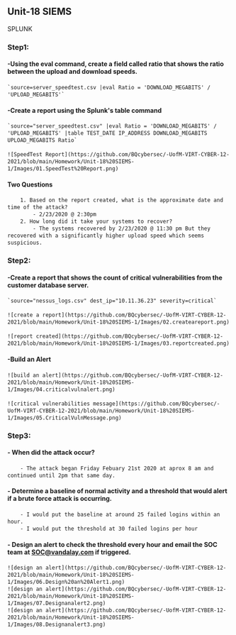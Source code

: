 ## Unit-18 SIEMS
SPLUNK


### Step1:

#### -Using the eval command, create a field called ratio that shows the ratio between the upload and download speeds.

    `source=server_speedtest.csv |eval Ratio = 'DOWNLOAD_MEGABITS' / 'UPLOAD_MEGABITS'`

#### -Create a report using the Splunk's table command 

    `source="server_speedtest.csv" |eval Ratio = 'DOWNLOAD_MEGABITS' / 'UPLOAD_MEGABITS' |table TEST_DATE IP_ADDRESS DOWNLOAD_MEGABITS UPLOAD_MEGABITS Ratio`

    ![SpeedTest Report](https://github.com/BQcybersec/-UofM-VIRT-CYBER-12-2021/blob/main/Homework/Unit-18%20SIEMS-1/Images/01.SpeedTest%20Report.png)

#### Two Questions
		1. Based on the report created, what is the approximate date and time of the attack?
			- 2/23/2020 @ 2:30pm
		2. How long did it take your systems to recover?
            - The systems recovered by 2/23/2020 @ 11:30 pm But they recovered with a significantly higher upload speed which seems suspicious.


### Step2:

#### -Create a report that shows the count of critical vulnerabilities from the customer database server.

    `source="nessus_logs.csv" dest_ip="10.11.36.23" severity=critical`

    ![create a report](https://github.com/BQcybersec/-UofM-VIRT-CYBER-12-2021/blob/main/Homework/Unit-18%20SIEMS-1/Images/02.createareport.png)

    ![report created](https://github.com/BQcybersec/-UofM-VIRT-CYBER-12-2021/blob/main/Homework/Unit-18%20SIEMS-1/Images/03.reportcreated.png)

#### -Build an Alert

    ![build an alert](https://github.com/BQcybersec/-UofM-VIRT-CYBER-12-2021/blob/main/Homework/Unit-18%20SIEMS-1/Images/04.criticalvulnalert.png)

    ![critical vulnerabilities message](https://github.com/BQcybersec/-UofM-VIRT-CYBER-12-2021/blob/main/Homework/Unit-18%20SIEMS-1/Images/05.CriticalVulnMessage.png)


### Step3:

#### - When did the attack occur?

        - The attack began Friday Febuary 21st 2020 at aprox 8 am and continued until 2pm that same day.
    

#### - Determine a baseline of normal activity and a threshold that would alert if a brute force attack is occurring.

        - I would put the baseline at around 25 failed logins within an hour.
        - I would put the threshold at 30 failed logins per hour
    
#### - Design an alert to check the threshold every hour and email the SOC team at SOC@vandalay.com if triggered.

    ![design an alert](https://github.com/BQcybersec/-UofM-VIRT-CYBER-12-2021/blob/main/Homework/Unit-18%20SIEMS-1/Images/06.Design%20an%20Alert1.png)
    ![design an alert](https://github.com/BQcybersec/-UofM-VIRT-CYBER-12-2021/blob/main/Homework/Unit-18%20SIEMS-1/Images/07.Designanalert2.png)
    ![design an alert](https://github.com/BQcybersec/-UofM-VIRT-CYBER-12-2021/blob/main/Homework/Unit-18%20SIEMS-1/Images/08.Designanalert3.png)





